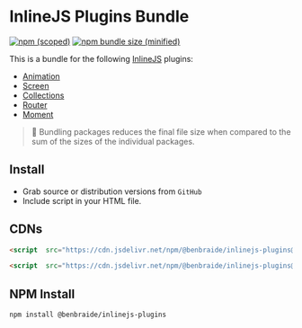 # InlineJS Plugins Bundle

[![npm (scoped)](https://img.shields.io/npm/v/@benbraide/inlinejs-plugins.svg)](https://www.npmjs.com/package/@benbraide/inlinejs-plugins) [![npm bundle size (minified)](https://img.shields.io/bundlephobia/minzip/@benbraide/inlinejs-plugins.svg)](https://www.npmjs.com/package/@benbraide/inlinejs-plugins)

This is a bundle for the following [InlineJS](https://github.com/benbraide/InlineJS) plugins:
- [Animation](https://github.com/benbraide/inlinejs-animation)
- [Screen](https://github.com/benbraide/inlinejs-screen)
- [Collections](https://github.com/benbraide/inlinejs-collections)
- [Router](https://github.com/benbraide/inlinejs-router)
- [Moment](https://github.com/benbraide/inlinejs-moment)

> :loudspeaker: Bundling packages reduces the final file size when compared to the sum of the sizes of the individual packages.

## Install

- Grab source or distribution versions from `GitHub`
- Include script in your HTML file.


## CDNs

```html
<script  src="https://cdn.jsdelivr.net/npm/@benbraide/inlinejs-plugins@1.x.x/dist/inlinejs-plugins.js"></script>

<script  src="https://cdn.jsdelivr.net/npm/@benbraide/inlinejs-plugins@1.x.x/dist/inlinejs-plugins.min.js"></script>
```

## NPM Install

```
npm install @benbraide/inlinejs-plugins
```
